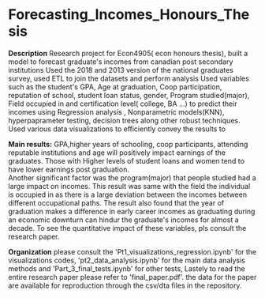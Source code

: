 # Forecasting_Incomes_Honours_Thesis

**Description** 
Research project for Econ4905( econ honours thesis), built a model to forecast graduate's incomes from canadian post secondary institutions
Used the 2018 and 2013 version of the national graduates survey, used ETL to join the datasets and perform analysis 
Used variables such as the student's GPA, Age at graduation, Coop participation, reputation of school, student loan status, gender, Program studied(major), Field occupied in and certification level( college, BA ...) 
to predict their incomes using Regression analysis , Nonparametric models(KNN), hyperpaprameter testing, decision trees along other robust techniques.
Used various data visualizations to efficiently convey the results to 

**Main results:**
GPA,higher years of schooling, coop participants, attending reputable institutions and age will
positively impact earnings of the graduates. Those with Higher levels of student loans and women tend to have lower earnings post graduation.  
Another significant factor was the program(major) that people studied had a large impact on incomes. This result was same 
with the field the individual is occupied in as there is a large deviation between the incomes 
between different occupational paths. The result also found that the year of graduation makes 
a difference in early career incomes as graduating during an economic downturn can hindur the graduate's incomes for almost a decade. 
To see the quantitative impact of these variables, pls consult the research paper.

**Organization**
please consult the 'Pt1_visualizations_regression.ipynb' for the visualizations codes, 'pt2_data_analysis.ipynb' for the main data analysis methods and 'Part_3_final_tests.ipynb' for other tests, 
Lastely to read the entire research paper please refer to 'final_paper.pdf'. the data for the paper are available for reproduction through the csv/dta files in the repository.

